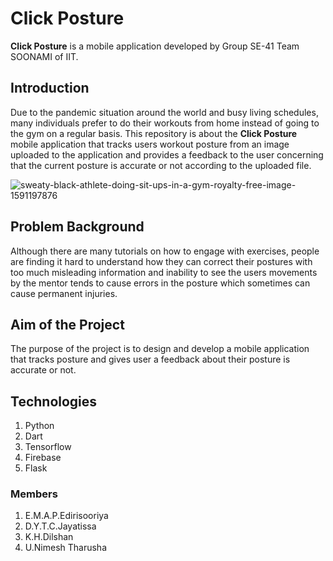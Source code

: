 # Click Posture

**Click Posture** is a mobile application developed by Group SE-41 Team SOONAMI of IIT.

 
## Introduction

Due to the pandemic situation around the world and busy living schedules, many individuals prefer to do their workouts from home instead of going to the gym on a regular basis. This repository is about the **Click Posture** mobile application that tracks users workout posture from an image uploaded to the application and provides a feedback to the user concerning that the current posture is accurate or not according to the uploaded file.


![sweaty-black-athlete-doing-sit-ups-in-a-gym-royalty-free-image-1591197876](https://user-images.githubusercontent.com/99609978/166156318-6c13d430-c3b2-4a37-8120-148075279c4e.jpg)

## Problem Background

Although there are many tutorials on how to engage with exercises, people are finding it hard to understand how they can correct their postures with too much misleading information and inability to see the users movements by the mentor tends to cause errors in the posture which sometimes can cause permanent injuries.

## Aim of the Project

The purpose of the project is to design and develop a  mobile application that tracks posture and gives user a feedback about their posture is accurate or not.

## Technologies

1. Python
2. Dart
3. Tensorflow
4. Firebase
5. Flask

### Members

1. E.M.A.P.Edirisooriya
2. D.Y.T.C.Jayatissa
3. K.H.Dilshan
4. U.Nimesh Tharusha
